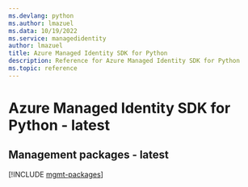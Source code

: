 ```yaml
---
ms.devlang: python
ms.author: lmazuel
ms.data: 10/19/2022
ms.service: managedidentity
author: lmazuel
title: Azure Managed Identity SDK for Python
description: Reference for Azure Managed Identity SDK for Python
ms.topic: reference
---
```

# Azure Managed Identity SDK for Python - latest

## Management packages - latest
[!INCLUDE [mgmt-packages](managed-identity-mgmt-index.md)]